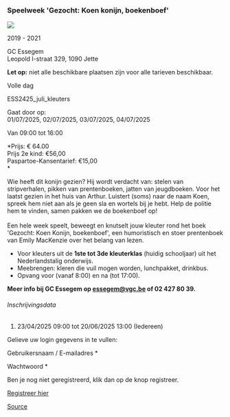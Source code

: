 ### Speelweek 'Gezocht: Koen konijn, boekenboef'

![](https://s3-eu-west-1.amazonaws.com/os-kwdo/prod/vgc/images/activity/67c5c4ed2479e_Konijn.jpg)

2019 - 2021

GC Essegem  
Leopold I-straat 329, 1090 Jette

**Let op:** niet alle beschikbare plaatsen zijn voor alle tarieven beschikbaar.

Volle dag

ESS2425_juli_kleuters

Gaat door op:  
01/07/2025, 02/07/2025, 03/07/2025, 04/07/2025

Van 09:00 tot 16:00

*Prijs: € 64.00  
Prijs 2e kind: €56,00  
Paspartoe-Kansentarief: €15,00  
*

Wie heeft dit konijn gezien? Hij wordt verdacht van: stelen van stripverhalen, pikken van prentenboeken, jatten van jeugdboeken. Voor het laatst gezien in het huis van Arthur. Luistert (soms) naar de naam Koen, spreek hem niet aan als je geen sla en wortels bij je hebt. Help de politie hem te vinden, samen pakken we de boekenboef op!  
<br/>Een hele week speelt, beweegt en knutselt jouw kleuter rond het boek 'Gezocht: Koen Konijn, boekenboef', een humoristisch en stoer prentenboek van Emily MacKenzie over het belang van lezen.

* Voor kleuters uit de **1ste tot 3de kleuterklas** (huidig schooljaar) uit het Nederlandstalig onderwijs.
* Meebrengen: kleren die vuil mogen worden, lunchpakket, drinkbus.
* Opvang voor (vanaf 8:00) en na (tot 17:00).

**Meer info bij GC Essegem op essegem@vgc.be of 02 427 80 39.**

###### Inschrijvingsdata

1.  23/04/2025 09:00 tot 20/06/2025 13:00 (Iedereen)

Gelieve uw login gegevens in te vullen:

Gebruikersnaam / E-mailadres \* 

Wachtwoord \* 

  

Ben je nog niet geregistreerd, klik dan op de knop registreer.

[Registreer hier](/registration)

[Source](https://tickets.vgc.be/activity/subscribe/ESS2425_juli_kleuters)
